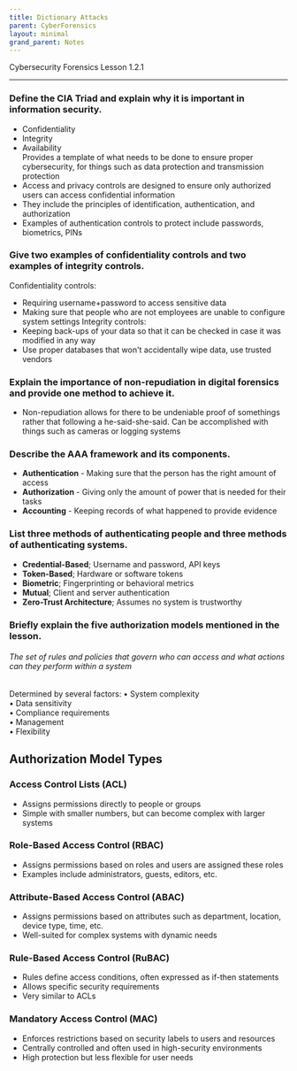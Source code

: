 ```yaml
---
title: Dictionary Attacks
parent: CyberForensics 
layout: minimal
grand_parent: Notes
---
```

Cybersecurity Forensics Lesson 1.2.1
___
### Define the CIA Triad and explain why it is important in information security.
- Confidentiality
- Integrity
- Availability  
Provides a template of what needs to be done to ensure proper cybersecurity, for things such as data protection and transmission protection
- Access and privacy controls are designed to ensure only authorized users can access confidential information  
- They include the principles of identification, authentication, and authorization 
- Examples of authentication controls to protect include passwords, biometrics, PINs
### Give two examples of confidentiality controls and two examples of integrity controls.
Confidentiality controls:
- Requiring username+password to access sensitive data
- Making sure that people who are not employees are unable to configure system settings
Integrity controls:
- Keeping back-ups of your data so that it can be checked in case it was modified in any way
- Use proper databases that won't accidentally wipe data, use trusted vendors
### Explain the importance of non-repudiation in digital forensics and provide one method to achieve it.
- Non-repudiation allows for there to be undeniable proof of somethings rather that following a he-said-she-said. Can be accomplished with things such as cameras or logging systems
### Describe the AAA framework and its components.
- **Authentication** - Making sure that the person has the right amount of access
- **Authorization** - Giving only the amount of power that is needed for their tasks
- **Accounting** - Keeping records of what happened to provide evidence
### List three methods of authenticating people and three methods of authenticating systems.
- **Credential-Based**; Username and password, API keys  
- **Token-Based**; Hardware or software tokens  
- **Biometric**; Fingerprinting or behavioral metrics  
- **Mutual**; Client and server authentication  
- **Zero-Trust Architecture**; Assumes no system is trustworthy
### Briefly explain the five authorization models mentioned in the lesson.
###### The set of rules and policies that govern who can access and what actions can they perform within a system  
Determined by several factors:
	• System complexity  
	• Data sensitivity  
	• Compliance requirements  
	• Management  
	• Flexibility

## Authorization Model Types  
### Access Control Lists (ACL)  
- Assigns permissions directly to people or groups  
- Simple with smaller numbers, but can become complex with larger systems  
### Role-Based Access Control (RBAC)  
- Assigns permissions based on roles and users are assigned these roles  
- Examples include administrators, guests, editors, etc.  
### Attribute-Based Access Control (ABAC)  
- Assigns permissions based on attributes such as department, location, device type, time, etc.  
- Well-suited for complex systems with dynamic needs
### Rule-Based Access Control (RuBAC)  
- Rules define access conditions, often expressed as if-then statements  
- Allows specific security requirements  
- Very similar to ACLs
### Mandatory Access Control (MAC)  
- Enforces restrictions based on security labels to users and resources  
- Centrally controlled and often used in high-security environments
- High protection but less flexible for user needs